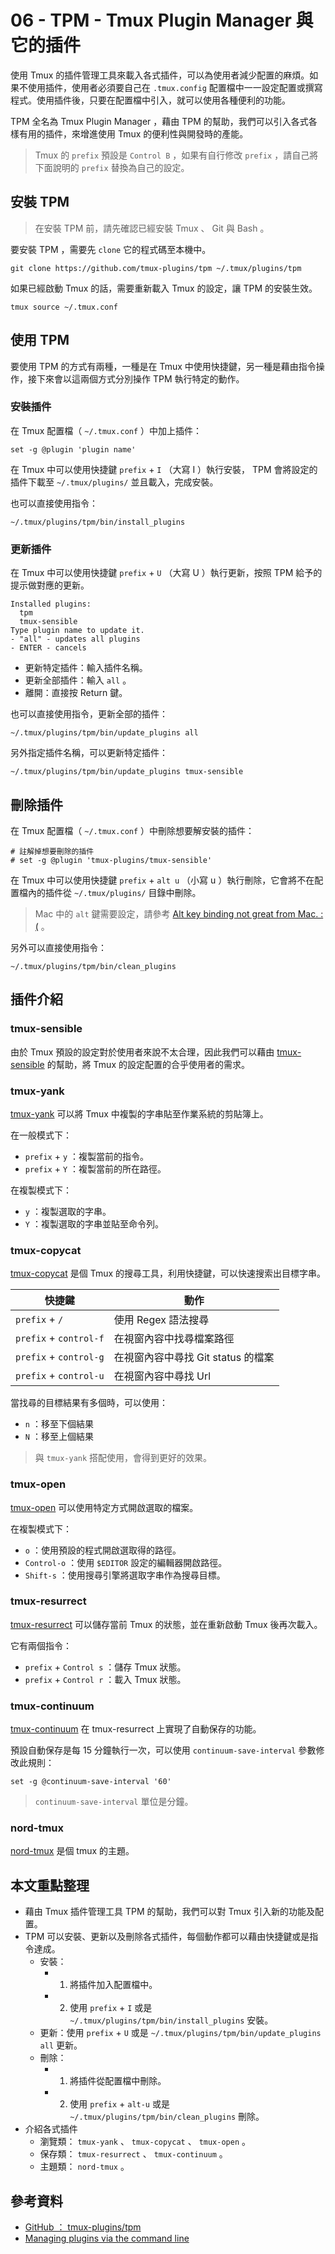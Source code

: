 # 06 - TPM - Tmux Plugin Manager 與它的插件

使用 Tmux 的插件管理工具來載入各式插件，可以為使用者減少配置的麻煩。如果不使用插件，使用者必須要自己在 `.tmux.config` 配置檔中一一設定配置或撰寫程式。使用插件後，只要在配置檔中引入，就可以使用各種便利的功能。

TPM 全名為 Tmux Plugin Manager ，藉由 TPM 的幫助，我們可以引入各式各樣有用的插件，來增進使用 Tmux 的便利性與開發時的產能。

> Tmux 的 `prefix` 預設是 `Control B` ，如果有自行修改 `prefix` ，請自己將下面說明的 `prefix` 替換為自己的設定。

## 安裝 TPM

> 在安裝 TPM 前，請先確認已經安裝 Tmux 、 Git 與 Bash 。

要安裝 TPM ，需要先 `clone` 它的程式碼至本機中。

```shell
git clone https://github.com/tmux-plugins/tpm ~/.tmux/plugins/tpm
```

如果已經啟動 Tmux 的話，需要重新載入 Tmux 的設定，讓 TPM 的安裝生效。

```shell
tmux source ~/.tmux.conf
```

## 使用 TPM

要使用 TPM 的方式有兩種，一種是在 Tmux 中使用快捷鍵，另一種是藉由指令操作，接下來會以這兩個方式分別操作 TPM 執行特定的動作。

### 安裝插件

在 Tmux 配置檔（ `~/.tmux.conf` ）中加上插件：

```shell
set -g @plugin 'plugin name'
```

在 Tmux 中可以使用快捷鍵 `prefix` + `I` （大寫 I ）執行安裝， TPM 會將設定的插件下載至 `~/.tmux/plugins/` 並且載入，完成安裝。

也可以直接使用指令：

```shell
~/.tmux/plugins/tpm/bin/install_plugins
```

### 更新插件

在 Tmux 中可以使用快捷鍵 `prefix` + `U` （大寫 U ）執行更新，按照 TPM 給予的提示做對應的更新。

```shell
Installed plugins:
  tpm
  tmux-sensible
Type plugin name to update it.
- "all" - updates all plugins
- ENTER - cancels
```

- 更新特定插件：輸入插件名稱。
- 更新全部插件：輸入 `all` 。
- 離開：直接按 Return 鍵。

也可以直接使用指令，更新全部的插件：

```shell
~/.tmux/plugins/tpm/bin/update_plugins all
```

另外指定插件名稱，可以更新特定插件：

```shell
~/.tmux/plugins/tpm/bin/update_plugins tmux-sensible
```

## 刪除插件

在 Tmux 配置檔（ `~/.tmux.conf` ）中刪除想要解安裝的插件：

```shell
# 註解掉想要刪除的插件
# set -g @plugin 'tmux-plugins/tmux-sensible'
```

在 Tmux 中可以使用快捷鍵 `prefix` + `alt u` （小寫 u ）執行刪除，它會將不在配置檔內的插件從 `~/.tmux/plugins/` 目錄中刪除。

> Mac 中的 `alt` 鍵需要設定，請參考 [Alt key binding not great from Mac. :(](https://github.com/tmux-plugins/tpm/issues/70) 。

另外可以直接使用指令：

```shell
~/.tmux/plugins/tpm/bin/clean_plugins
```

## 插件介紹

### tmux-sensible

由於 Tmux 預設的設定對於使用者來說不太合理，因此我們可以藉由 [tmux-sensible](https://github.com/tmux-plugins/tmux-sensible) 的幫助，將 Tmux 的設定配置的合乎使用者的需求。

### tmux-yank

[tmux-yank](https://github.com/tmux-plugins/tmux-yank) 可以將 Tmux 中複製的字串貼至作業系統的剪貼簿上。

在一般模式下：

- `prefix` + `y` ：複製當前的指令。
- `prefix` + `Y` ：複製當前的所在路徑。

在複製模式下：

- `y` ：複製選取的字串。
- `Y` ：複製選取的字串並貼至命令列。

### tmux-copycat

[tmux-copycat](https://github.com/tmux-plugins/tmux-copycat) 是個 Tmux 的搜尋工具，利用快捷鍵，可以快速搜索出目標字串。

| 快捷鍵                 | 動作                               |
| ---------------------- | ---------------------------------- |
| `prefix` + `/`         | 使用 Regex 語法搜尋                |
| `prefix` + `control-f` | 在視窗內容中找尋檔案路徑           |
| `prefix` + `control-g` | 在視窗內容中尋找 Git status 的檔案 |
| `prefix` + `control-u` | 在視窗內容中尋找 Url               |

當找尋的目標結果有多個時，可以使用：

- `n` ：移至下個結果
- `N` ：移至上個結果

> 與 `tmux-yank` 搭配使用，會得到更好的效果。

### tmux-open

[tmux-open](https://github.com/tmux-plugins/tmux-open) 可以使用特定方式開啟選取的檔案。

在複製模式下：

- `o` ：使用預設的程式開啟選取得的路徑。
- `Control-o` ：使用 `$EDITOR` 設定的編輯器開啟路徑。
- `Shift-s` ：使用搜尋引擎將選取字串作為搜尋目標。

### tmux-resurrect

[tmux-resurrect](https://github.com/tmux-plugins/tmux-resurrect) 可以儲存當前 Tmux 的狀態，並在重新啟動 Tmux 後再次載入。

它有兩個指令：

- `prefix` + `Control s` ：儲存 Tmux 狀態。
- `prefix` + `Control r` ：載入 Tmux 狀態。

### tmux-continuum

[tmux-continuum](https://github.com/tmux-plugins/tmux-continuum) 在 tmux-resurrect 上實現了自動保存的功能。

預設自動保存是每 15 分鐘執行一次，可以使用 `continuum-save-interval` 參數修改此規則：

```shell
set -g @continuum-save-interval '60'
```

> `continuum-save-interval` 單位是分鐘。

### nord-tmux

[nord-tmux](https://github.com/arcticicestudio/nord-tmux) 是個 tmux 的主題。

## 本文重點整理

- 藉由 Tmux 插件管理工具 TPM 的幫助，我們可以對 Tmux 引入新的功能及配置。
- TPM 可以安裝、更新以及刪除各式插件，每個動作都可以藉由快捷鍵或是指令達成。
  - 安裝：
    - 1. 將插件加入配置檔中。
    - 2. 使用 `prefix` + `I` 或是 `~/.tmux/plugins/tpm/bin/install_plugins` 安裝。
  - 更新：使用 `prefix` + `U` 或是 `~/.tmux/plugins/tpm/bin/update_plugins all` 更新。
  - 刪除：
    - 1. 將插件從配置檔中刪除。
    - 2. 使用 `prefix` + `alt-u` 或是 `~/.tmux/plugins/tpm/bin/clean_plugins` 刪除。
- 介紹各式插件
  - 瀏覽類： `tmux-yank` 、 `tmux-copycat` 、 `tmux-open` 。
  - 保存類： `tmux-resurrect` 、 `tmux-continuum` 。
  - 主題類： `nord-tmux` 。

## 參考資料

- [GitHub ： tmux-plugins/tpm](https://github.com/tmux-plugins/tpm)
- [Managing plugins via the command line](https://github.com/tmux-plugins/tpm/blob/693e5a2a0f6acfd2666882655d5dfd32e8c6c50b/docs/managing_plugins_via_cmd_line.md)
